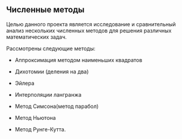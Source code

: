 ## Численные методы

Целью данного проекта является исследование и сравнительный анализ нескольких численных методов для решения различных математических задач. 

Рассмотрены следующие методы: 

* Аппроксимация методом наименьших квадратов

* Дихотомии (деления на два)

* Эйлера

* Интерполяции лангранжа

* Метод Симсона(метод парабол)

* Метод Ньютона

* Метод Рунге-Кутта.